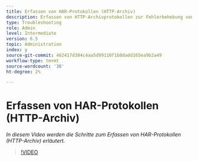 ```yaml
---
title: Erfassen von HAR-Protokollen (HTTP-Archiv)
description: Erfassen von HTTP-Archivprotokollen zur Fehlerbehebung von netzwerkbezogenen Problemen
type: Troubleshooting
role: Admin
level: Intermediate
version: 6.5
topic: Administration
index: y
source-git-commit: 462417d384c4aa5d99110f1b8dadd165ea9b2a49
workflow-type: tm+mt
source-wordcount: '36'
ht-degree: 2%

---
```



# Erfassen von HAR-Protokollen (HTTP-Archiv)

*In diesem Video werden die Schritte zum Erfassen von HAR-Protokollen (HTTP-Archiv) erläutert.*

>[!VIDEO](https://video.tv.adobe.com/v/335488?quality=9&learn=on)
